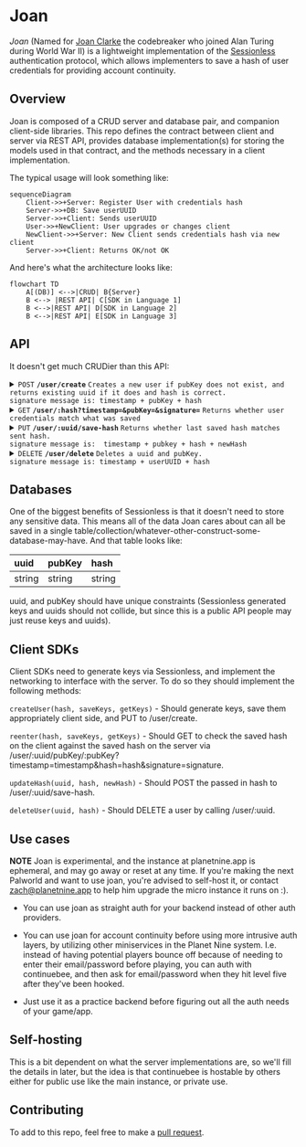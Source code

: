 # Joan

*Joan* (Named for [Joan Clarke][joan] the codebreaker who joined Alan Turing during World War II) is a lightweight implementation of the [Sessionless][sessionless] authentication protocol, which allows implementers to save a hash of user credentials for providing account continuity.

## Overview

Joan is composed of a CRUD server and database pair, and companion client-side libraries.
This repo defines the contract between client and server via REST API, provides database implementation(s) for storing the models used in that contract, and the methods necessary in a client implementation.

The typical usage will look something like:

```mermaid
sequenceDiagram
    Client->>+Server: Register User with credentials hash
    Server->>+DB: Save userUUID
    Server->>+Client: Sends userUUID
    User->>+NewClient: User upgrades or changes client
    NewClient->>+Server: New Client sends credentials hash via new client
    Server->>+Client: Returns OK/not OK
```

And here's what the architecture looks like:

```mermaid
flowchart TD
    A[(DB)] <-->|CRUD| B{Server}
    B <--> |REST API| C[SDK in Language 1]
    B <-->|REST API| D[SDK in Language 2]
    B <-->|REST API| E[SDK in Language 3]
```

## API

It doesn't get much CRUDier than this API:

<details>
 <summary><code>POST</code> <code><b>/user/create</b></code> <code>Creates a new user if pubKey does not exist, and returns existing uuid if it does and hash is correct.
signature message is: timestamp + pubKey + hash</code></summary>

##### Parameters

> | name         |  required     | data type               | description                                                           |
> |--------------|-----------|-------------------------|-----------------------------------------------------------------------|
> | pubKey    |  true     | string (hex)            | the publicKey of the user's keypair  |
> | timestamp    |  true     | string                  | in a production system timestamps prevent replay attacks  |
> | hash         |  true     | string                  | the state hash to save for the user
> | signature    |  true     | string (signature)      | the signature from sessionless for the message  |


##### Responses

> | http code     | content-type                      | response                                                            |
> |---------------|-----------------------------------|---------------------------------------------------------------------|
> | `200`         | `application/json`                | `{"userUUID": <uuid>}`   |
> | `400`         | `application/json`                | `{"code":"400","message":"Bad Request"}`                            |

##### Example cURL

> ```javascript
>  curl -X PUT -H "Content-Type: application/json" -d '{"pubKey": "key", "timestamp": "now", "signature": "sig"}' https://joan.planetnine.app/user/create
> ```

</details>

<details>
 <summary><code>GET</code> <code><b>/user/:hash?timestamp=<timestamp>&pubKey=<pubkey>&signature=<signature of (timestamp + pubKey + hash)></b></code> <code>Returns whether user credentials match what was saved</code></summary>

##### Parameters

> | name         |  required     | data type               | description                                                           |
> |--------------|-----------|-------------------------|-----------------------------------------------------------------------|
> | timestamp    |  true     | string                  | in a production system timestamps prevent replay attacks  |
> | hash         |  true     | string                  | the state hash saved client side
> | signature    |  true     | string (signature)      | the signature from sessionless for the message  |


##### Responses

> | http code     | content-type                      | response                                                            |
> |---------------|-----------------------------------|---------------------------------------------------------------------|
> | `200`         | `application/json`                | `{"userUUID": <uuid>}`   |
> | `406`         | `application/json`                | `{"code":"406","message":"Not acceptable"}`                            |

##### Example cURL

> ```javascript
>  curl -X GET -H "Content-Type: application/json" https://joan.planetnine.app/user/:hash?timestamp=123&pubKey=pubKey&signature=signature 
> ```

</details>

<details>
  <summary><code>PUT</code> <code><b>/user/:uuid/save-hash</b></code> <code>Returns whether last saved hash matches sent hash.
signature message is:  timestamp + pubkey + hash + newHash</code></summary>

##### Parameters

> | name         |  required     | data type               | description                                                           |
> |--------------|-----------|-------------------------|-----------------------------------------------------------------------|
> | timestamp    |  true     | string                  | in a production system timestamps prevent replay attacks  |
> | userUUID     |  true     | string                  | the user's uuid
> | hash         |  true     | string                  | the old hash to replace
> | newHash      |  true     | string                  | the state hash saved client side
> | signature    |  true     | string (signature)      | the signature from sessionless for the message  |


##### Responses

> | http code     | content-type                      | response                                                            |
> |---------------|-----------------------------------|---------------------------------------------------------------------|
> | `200`         | `application/json`                | `{"userUUID": <uuid>}`   |
> | `400`         | `application/json`                | `{"code":"400","message":"Bad Request"}`                            |

##### Example cURL

> ```javascript
>  curl -X POST -H "Content-Type: application/json" -d '{"timestamp": "right now", "userUUID": "uuid", "hash": "hash", "newHash": "newHash", "signature": "signature"}' https://joan.planetnine.app/user/update-hash
> ```

</details>

<details>
  <summary><code>DELETE</code> <code><b>/user/delete</b></code> <code>Deletes a uuid and pubKey.
signature message is: timestamp + userUUID + hash</code></summary>

##### Parameters

> | name         |  required     | data type               | description                                                           |
> |--------------|-----------|-------------------------|-----------------------------------------------------------------------|
> | timestamp    |  true     | string                  | in a production system timestamps prevent replay attacks  |
> | userUUID     |  true     | string                  | the user's uuid
> | hash         |  true     | string                  | the old hash to replace
> | signature    |  true     | string (signature)      | the signature from sessionless for the message  |

##### Responses

> | http code     | content-type                      | response                                                            |
> |---------------|-----------------------------------|---------------------------------------------------------------------|
> | `202`         | `application/json`                | empty   |
> | `400`         | `application/json`                | `{"code":"400","message":"Bad Request"}`                            |

##### Example cURL

> ```javascript
>  curl -X DELETE https://joan.planetnine.app/user/delete
> ```

</details>

## Databases

One of the biggest benefits of Sessionless is that it doesn't need to store any sensitive data.
This means all of the data Joan cares about can all be saved in a single table/collection/whatever-other-construct-some-database-may-have.
And that table looks like:

| uuid  | pubKey | hash
:-------|:-------|:-----
 string | string | string

uuid, and pubKey should have unique constraints (Sessionless generated keys and uuids should not collide, but since this is a public API people may just reuse keys and uuids).

## Client SDKs

Client SDKs need to generate keys via Sessionless, and implement the networking to interface with the server. 
To do so they should implement the following methods:

`createUser(hash, saveKeys, getKeys)` - Should generate keys, save them appropriately client side, and PUT to /user/create.

`reenter(hash, saveKeys, getKeys)` - Should GET to check the saved hash on the client against the saved hash on the server via /user/:uuid/pubKey/:pubKey?timestamp=timestamp&hash=hash&signature=signature.

`updateHash(uuid, hash, newHash)` - Should POST the passed in hash to /user/:uuid/save-hash.

`deleteUser(uuid, hash)` - Should DELETE a user by calling /user/:uuid.


## Use cases

**NOTE** Joan is experimental, and the instance at planetnine.app is ephemeral, and may go away or reset at any time.
If you're making the next Palworld and want to use joan, you're advised to self-host it, or contact zach@planetnine.app to help him upgrade the micro instance it runs on :).

* You can use joan as straight auth for your backend instead of other auth providers.

* You can use joan for account continuity before using more intrusive auth layers, by utilizing other miniservices in the Planet Nine system.
I.e. instead of having potential players bounce off because of needing to enter their email/password before playing, you can auth with continuebee, and then ask for email/password when they hit level five after they've been hooked.

* Just use it as a practice backend before figuring out all the auth needs of your game/app. 

## Self-hosting

This is a bit dependent on what the server implementations are, so we'll fill the details in later, but the idea is that continuebee is hostable by others either for public use like the main instance, or private use.

## Contributing

To add to this repo, feel free to make a [pull request][pr].

[pr]: https://github.com/planet-nine-app/continuebee/pulls
[sessionless]: https://www.github.com/planet-nine-app/sessionless
[joan]: https://en.wikipedia.org/wiki/Joan_Clarke

